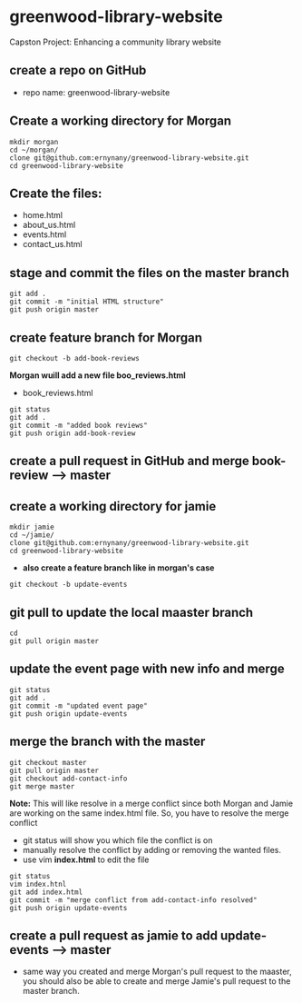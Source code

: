 # greenwood-library-website
Capston Project: Enhancing a community library website


## create a repo on GitHub
- repo name: greenwood-library-website

## Create a working directory for Morgan
```
mkdir morgan
cd ~/morgan/
clone git@github.com:ernynany/greenwood-library-website.git
cd greenwood-library-website
``` 

## Create the files:
- home.html
- about_us.html
- events.html
- contact_us.html

## stage and commit the files on the master branch
```
git add .
git commit -m "initial HTML structure"
git push origin master
```

## create feature branch for Morgan
```
git checkout -b add-book-reviews
``` 
**Morgan wuill add a new file boo_reviews.html**
- book_reviews.html

```
git status
git add .
git commit -m "added book reviews"
git push origin add-book-review

``` 
## create a pull request in GitHub and merge book-review --> master

## create a working directory for jamie
```
mkdir jamie
cd ~/jamie/
clone git@github.com:ernynany/greenwood-library-website.git
cd greenwood-library-website

``` 
- **also create a feature branch like in morgan's case**
```
git checkout -b update-events
``` 

## git pull to update the local maaster branch

```
cd
git pull origin master
``` 

## update the event page with new info and merge

```
git status
git add .
git commit -m "updated event page"
git push origin update-events

``` 

## merge the branch with the master
```
git checkout master
git pull origin master
git checkout add-contact-info
git merge master
```
**Note:** This will like resolve in a merge conflict since both Morgan and Jamie are working on the same index.html file. So, you have to resolve the merge conflict
- git status will show you which file the conflict is on
- manually resolve the conflict by adding or removing the wanted files.
- use vim **index.html** to edit the file

```
git status
vim index.htnl
git add index.html
git commit -m "merge conflict from add-contact-info resolved"
git push origin update-events
```

## create a pull request as jamie to add update-events --> master
- same way you created and merge Morgan's pull request to the maaster, you should also be able to create and merge Jamie's pull request to the master branch.